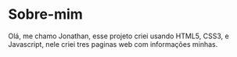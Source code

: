 # Sobre-mim
Olá, me chamo Jonathan, esse projeto criei usando HTML5, CSS3, e Javascript, nele criei tres paginas web com informações minhas.
